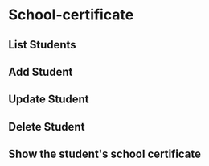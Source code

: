 # School-certificate

## List Students
## Add Student
## Update Student
## Delete Student
## Show the student's school certificate
